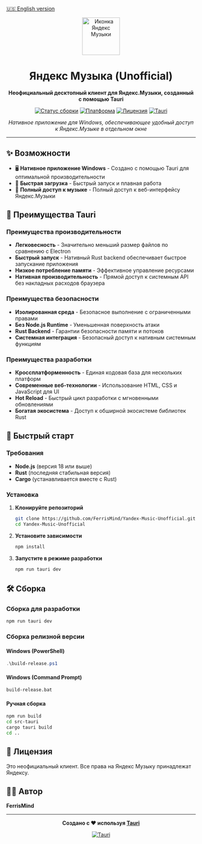 [🇺🇸 English version](README.md)

<div align="center">

<img src=".git/assets/icon.svg" width="100" height="100" alt="Иконка Яндекс Музыки">

# Яндекс Музыка (Unofficial)

**Неофициальный десктопный клиент для Яндекс.Музыки, созданный с помощью Tauri**

[![Статус сборки](https://img.shields.io/badge/build-passing-brightgreen.svg)](https://github.com/FerrisMind/Yandex_Music)
[![Платформа](https://img.shields.io/badge/platform-Windows-blue.svg)](https://github.com/FerrisMind/Yandex_Music)
[![Лицензия](https://img.shields.io/badge/license-Unofficial-red.svg)](https://github.com/FerrisMind/Yandex_Music)
[![Tauri](https://img.shields.io/badge/framework-Tauri-purple.svg)](https://tauri.app/)

*Нативное приложение для Windows, обеспечивающее удобный доступ к Яндекс.Музыке в отдельном окне*

</div>

---

## ✨ Возможности

- 🖥️ **Нативное приложение Windows** - Создано с помощью Tauri для оптимальной производительности
- 🚀 **Быстрая загрузка** - Быстрый запуск и плавная работа
- 🎵 **Полный доступ к музыке** - Полный доступ к веб-интерфейсу Яндекс.Музыки

## 🚀 Преимущества Tauri

### Преимущества производительности
- **Легковесность** - Значительно меньший размер файлов по сравнению с Electron
- **Быстрый запуск** - Нативный Rust backend обеспечивает быстрое запускание приложения
- **Низкое потребление памяти** - Эффективное управление ресурсами
- **Нативная производительность** - Прямой доступ к системным API без накладных расходов браузера

### Преимущества безопасности
- **Изолированная среда** - Безопасное выполнение с ограниченными правами
- **Без Node.js Runtime** - Уменьшенная поверхность атаки
- **Rust Backend** - Гарантии безопасности памяти и потоков
- **Системная интеграция** - Безопасный доступ к нативным системным функциям

### Преимущества разработки
- **Кроссплатформенность** - Единая кодовая база для нескольких платформ
- **Современные веб-технологии** - Использование HTML, CSS и JavaScript для UI
- **Hot Reload** - Быстрый цикл разработки с мгновенными обновлениями
- **Богатая экосистема** - Доступ к обширной экосистеме библиотек Rust

## 🚀 Быстрый старт

### Требования

- **Node.js** (версия 18 или выше)
- **Rust** (последняя стабильная версия)
- **Cargo** (устанавливается вместе с Rust)

### Установка

1. **Клонируйте репозиторий**
   ```bash
   git clone https://github.com/FerrisMind/Yandex-Music-Unofficial.git
   cd Yandex-Music-Unofficial
   ```

2. **Установите зависимости**
   ```bash
   npm install
   ```

3. **Запустите в режиме разработки**
   ```bash
   npm run tauri dev
   ```

## 🛠️ Сборка

### Сборка для разработки
```bash
npm run tauri dev
```

### Сборка релизной версии

#### Windows (PowerShell)
```powershell
.\build-release.ps1
```

#### Windows (Command Prompt)
```cmd
build-release.bat
```

#### Ручная сборка
```bash
npm run build
cd src-tauri
cargo tauri build
cd ..
```

## 📄 Лицензия

Это неофициальный клиент. Все права на Яндекс Музыку принадлежат Яндексу.

## 👨‍💻 Автор

**FerrisMind**

---

<div align="center">

**Создано с ❤️ используя [Tauri](https://tauri.app/)**

[![Tauri](https://img.shields.io/badge/powered%20by-Tauri-purple.svg)](https://tauri.app/)

</div>
